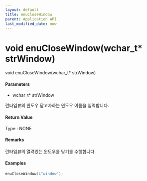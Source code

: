 ```yaml
---
layout: default
title: enuCloseWindow
parent: Application API
last_modified_date: now
---
```

# void enuCloseWindow\(wchar\_t\* strWindow\)

void enuCloseWindow\(wchar\_t\* strWindow\)

#### Parameters

* wchar\_t\* strWindow

런타임뷰의 윈도우 닫고자하는 윈도우 이름을 입력합니다. 

#### Return Value

Type : NONE

#### Remarks

런타임뷰의 열려있는 윈도우를 닫기를 수행합니다.

#### Examples

```cpp
enuCloseWindow(L"window");
```



